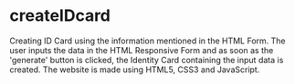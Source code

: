 # createIDcard
Creating ID Card using the information mentioned in the HTML Form.
The user inputs the data in the HTML Responsive Form and as soon as the 'generate' button is clicked, the Identity Card containing the input data is created.
The website is made using HTML5, CSS3 and JavaScript.
